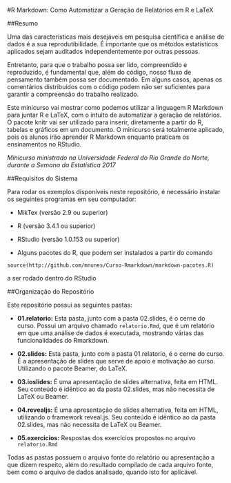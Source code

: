 #R Markdown: Como Automatizar a Geração de Relatórios em R e LaTeX

##Resumo

Uma das características mais desejáveis em pesquisa científica e análise de dados é a sua reprodutibilidade. É importante que os métodos estatísticos aplicados sejam auditados independentemente por outras pessoas.

Entretanto, para que o trabalho possa ser lido, compreendido e reproduzido, é fundamental que, além do código, nosso fluxo de pensamento também possa ser documentado. Em alguns casos, apenas os comentários distribuídos com o código podem não ser suficientes para garantir a compreensão do trabalho realizado.

Este minicurso vai mostrar como podemos utilizar a linguagem R Markdown para juntar R e LaTeX, com o intuito de automatizar a geração de relatórios. O pacote knitr vai ser utilizado para inserir, diretamente a partir do R, tabelas e gráficos em um documento. O minicurso será totalmente aplicado, pois os alunos irão aprender R Markdown enquanto praticam os ensinamentos no RStudio.

_Minicurso ministrado na Universidade Federal do Rio Grande do Norte, durante a Semana da Estatística 2017_

##Requisitos do Sistema

Para rodar os exemplos disponíveis neste repositório, é necessário instalar os seguintes programas em seu computador:

- MikTex (versão 2.9 ou superior)

- R (versão 3.4.1 ou superior)

- RStudio (versão 1.0.153 ou superior)

- Alguns pacotes do R, que podem ser instalados a partir do comando

`source(http://github.com/mnunes/Curso-Rmarkdown/markdown-pacotes.R)`

a ser rodado dentro do RStudio

##Organização do Repositório

Este repositório possui as seguintes pastas:

* **01.relatorio:** Esta pasta, junto com a pasta 02.slides, é o cerne do curso. Possui um arquivo chamado `relatorio.Rmd`, que é um relatório em que uma análise de dados é executada, mostrando várias das funcionalidades do Rmarkdown.

* **02.slides:** Esta pasta, junto com a pasta 01.relatorio, é o cerne do curso. É  a apresentação de slides que serve de apoio e motivação ao curso. Utilizando o pacote Beamer, do LaTeX.

* **03.ioslides:** É uma apresentação de slides alternativa, feita em HTML. Seu conteúdo é idêntico ao da pasta 02.slides, mas não necessita de LaTeX ou Beamer.

* **04.revealjs:** É uma apresentação de slides alternativa, feita em HTML, utilizando o framework reveal.js. Seu conteúdo é idêntico ao da pasta 02.slides, mas não necessita de LaTeX ou Beamer.

* **05.exercicios:** Respostas dos exercícios propostos no arquivo `relatorio.Rmd`

Todas as pastas possuem o arquivo fonte do relatório ou apresentação a que dizem respeito, além do resultado compilado de cada arquivo fonte, bem como o arquivo de dados analisado, quando isto for aplicável.



